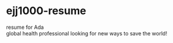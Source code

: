 # ejj1000-resume
resume for Ada  
global health professional looking for new ways to save the world!   

